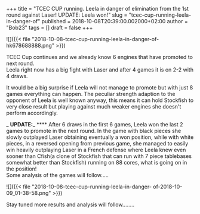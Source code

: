 +++
title = "TCEC CUP running. Leela in danger of elimination from the 1st round against Laser! UPDATE: Leela won!"
slug = "tcec-cup-running-leela-in-danger-of"
published = 2018-10-08T20:39:00.002000+02:00
author = "Bob23"
tags = []
draft = false
+++

![]({{< file "2018-10-08-tcec-cup-running-leela-in-danger-of-
hk678688888.png" >}})

TCEC Cup continues and we already know 6 engines that have promoted to next
round.  
Leela right now has a big fight with Laser and after 4 games it is on 2-2 with
4 draws.

It would be a big surprise if Leela will not manage to promote but with just 8
games everything can happen. The peculiar strength adaption to the opponent of
Leela is well known anyway, this means it can hold Stockfish to very close
result but playing against much weaker engines she doesn't perform
accordingly.

 _ **UPDATE:**_ **** After 6 draws in the first 6 games, Leela won the last 2
games to promote in the next round. In the game with black pieces she slowly
outplayed Laser obtaining eventually a won position, while with white pieces,
in a reversed opening from previous game, she managed to easily win heavily
outplaying Laser in a French defense where Leela knew even sooner than Cfish(a
clone of Stockfish that can run with 7 piece tablebases somewhat better than
Stockfish) running on 88 cores, what is going on in the position!  
Some analysis of the games will follow.....

![]({{< file "2018-10-08-tcec-cup-running-leela-in-danger-
of-2018-10-09_01-38-58.png" >}})

Stay tuned more results and analysis will follow........
